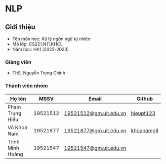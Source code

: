 # NLP

## Giới thiệu
* Tên môn học: Xử lý ngôn ngữ tự nhiên
* Mã lớp: CS221.N11.KHCL
* Năm học: HK1 (2022-2023)

### Giảng viên
* ThS. Nguyễn Trọng Chỉnh

### Thành viên nhóm

| Họ tên | MSSV | Email | Github |
| --- | --- | --- | --- | 
| Phạm Trung Hiếu | 19521512 | 19521512@gm.uit.edu.vn |[hieupt123](https://github.com/hieupt123) |
| Võ Khoa Nam | 19521877 | 19521877@gm.uit.edu.vn | [khoanamgit](https://github.com/khoanamgit) |
| Trịnh Minh Hoàng | 19521547 | 19521547@gm.uit.edu.vn |  |
